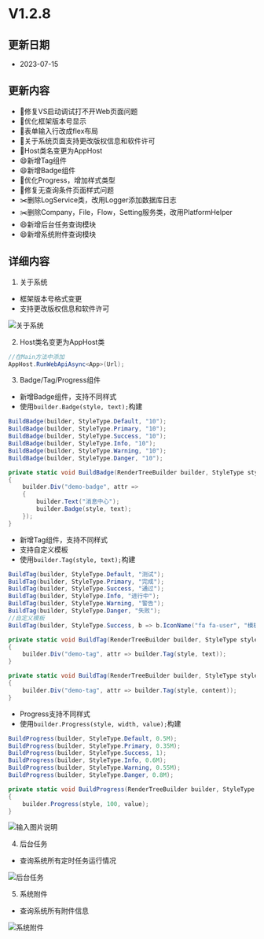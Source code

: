 # V1.2.8

## 更新日期

- 2023-07-15

## 更新内容

- 🐛修复VS启动调试打不开Web页面问题
- 🔨优化框架版本号显示
- 🔨表单输入行改成flex布局
- 🔨关于系统页面支持更改版权信息和软件许可
- 🔨Host类名变更为AppHost
- 😄新增Tag组件
- 😄新增Badge组件
- 🔨优化Progress，增加样式类型
- 🐛修复无查询条件页面样式问题
- ✂️删除LogService类，改用Logger添加数据库日志
- ✂️删除Company，File，Flow，Setting服务类，改用PlatformHelper
- 😄新增后台任务查询模块
- 😄新增系统附件查询模块

## 详细内容

1. 关于系统

- 框架版本号格式变更
- 支持更改版权信息和软件许可

![关于系统](https://foruda.gitee.com/images/1689315754731955341/b066550a_14334.png "屏幕截图")

2. Host类名变更为AppHost类

```csharp
//在Main方法中添加
AppHost.RunWebApiAsync<App>(Url);
```

3. Badge/Tag/Progress组件

- 新增Badge组件，支持不同样式
- 使用`builder.Badge(style, text);`构建

```csharp
BuildBadge(builder, StyleType.Default, "10");
BuildBadge(builder, StyleType.Primary, "10");
BuildBadge(builder, StyleType.Success, "10");
BuildBadge(builder, StyleType.Info, "10");
BuildBadge(builder, StyleType.Warning, "10");
BuildBadge(builder, StyleType.Danger, "10");

private static void BuildBadge(RenderTreeBuilder builder, StyleType style, string text)
{
    builder.Div("demo-badge", attr =>
    {
        builder.Text("消息中心");
        builder.Badge(style, text);
    });
}
```

- 新增Tag组件，支持不同样式
- 支持自定义模板
- 使用`builder.Tag(style, text);`构建

```csharp
BuildTag(builder, StyleType.Default, "测试");
BuildTag(builder, StyleType.Primary, "完成");
BuildTag(builder, StyleType.Success, "通过");
BuildTag(builder, StyleType.Info, "进行中");
BuildTag(builder, StyleType.Warning, "警告");
BuildTag(builder, StyleType.Danger, "失败");
//自定义模板
BuildTag(builder, StyleType.Success, b => b.IconName("fa fa-user", "模板"));

private static void BuildTag(RenderTreeBuilder builder, StyleType style, string text)
{
    builder.Div("demo-tag", attr => builder.Tag(style, text));
}

private static void BuildTag(RenderTreeBuilder builder, StyleType style, Action<RenderTreeBuilder> content)
{
    builder.Div("demo-tag", attr => builder.Tag(style, content));
}
```

- Progress支持不同样式
- 使用`builder.Progress(style, width, value);`构建

```csharp
BuildProgress(builder, StyleType.Default, 0.5M);
BuildProgress(builder, StyleType.Primary, 0.35M);
BuildProgress(builder, StyleType.Success, 1);
BuildProgress(builder, StyleType.Info, 0.6M);
BuildProgress(builder, StyleType.Warning, 0.55M);
BuildProgress(builder, StyleType.Danger, 0.8M);

private static void BuildProgress(RenderTreeBuilder builder, StyleType style, decimal value)
{
    builder.Progress(style, 100, value);
}
```

![输入图片说明](https://foruda.gitee.com/images/1689315876739957907/430e6d8d_14334.png "屏幕截图")

4. 后台任务

- 查询系统所有定时任务运行情况

![后台任务](https://foruda.gitee.com/images/1689401273751503841/b746d724_14334.png "屏幕截图")

5. 系统附件

- 查询系统所有附件信息

![系统附件](https://foruda.gitee.com/images/1689401313318293810/e3276617_14334.png "屏幕截图")
